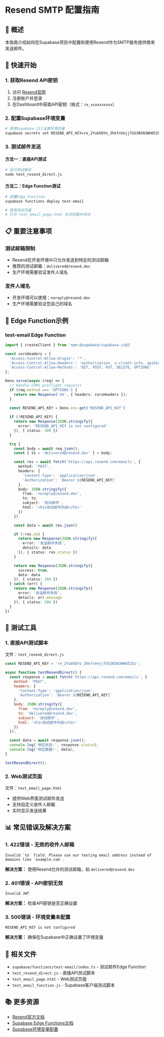 # Resend SMTP 配置指南

## 📧 概述

本指南介绍如何在Supabase项目中配置和使用Resend作为SMTP服务提供商来发送邮件。

## 🚀 快速开始

### 1. 获取Resend API密钥

1. 访问 [Resend官网](https://resend.com)
2. 注册账户并登录
3. 在Dashboard中获取API密钥（格式：`re_xxxxxxxxxx`）

### 2. 配置Supabase环境变量

```bash
# 使用Supabase CLI设置环境变量
supabase secrets set RESEND_API_KEY=re_2YubhDYo_3hkfnVejj7GG3BSN3WH65ZXz
```

### 3. 测试邮件发送

#### 方法一：直接API测试
```bash
# 运行测试脚本
node test_resend_direct.js
```

#### 方法二：Edge Function测试
```bash
# 部署Edge Function
supabase functions deploy test-email

# 使用测试页面
# 打开 test_email_page.html 在浏览器中测试
```

## 📋 重要注意事项

### 测试邮箱限制
- Resend在开发环境中只允许发送到特定的测试邮箱
- 推荐的测试邮箱：`delivered@resend.dev`
- 生产环境需要验证发件人域名

### 发件人域名
- 开发环境可以使用：`noreply@resend.dev`
- 生产环境需要验证您自己的域名

## 🔧 Edge Function示例

### test-email Edge Function

```typescript
import { createClient } from 'npm:@supabase/supabase-js@2'

const corsHeaders = {
  'Access-Control-Allow-Origin': '*',
  'Access-Control-Allow-Headers': 'authorization, x-client-info, apikey, content-type',
  'Access-Control-Allow-Methods': 'GET, POST, PUT, DELETE, OPTIONS'
};

Deno.serve(async (req) => {
  // Handle CORS preflight requests
  if (req.method === 'OPTIONS') {
    return new Response('ok', { headers: corsHeaders });
  }

  const RESEND_API_KEY = Deno.env.get('RESEND_API_KEY')
  
  if (!RESEND_API_KEY) {
    return new Response(JSON.stringify({ 
      error: 'RESEND_API_KEY is not configured' 
    }), { status: 500 })
  }

  try {
    const body = await req.json();
    const { to = 'delivered@resend.dev' } = body;

    const res = await fetch('https://api.resend.com/emails', {
      method: 'POST',
      headers: {
        'Content-Type': 'application/json',
        'Authorization': `Bearer ${RESEND_API_KEY}`
      },
      body: JSON.stringify({
        from: 'noreply@resend.dev',
        to: to,
        subject: '测试邮件',
        html: '<h1>测试邮件内容</h1>'
      })
    })

    const data = await res.json()

    if (!res.ok) {
      return new Response(JSON.stringify({ 
        error: '发送邮件失败',
        details: data
      }), { status: res.status })
    }

    return new Response(JSON.stringify({
      success: true,
      data: data
    }), { status: 200 })
  } catch (err) {
    return new Response(JSON.stringify({ 
      error: '发送邮件失败',
      details: err.message 
    }), { status: 500 })
  }
})
```

## 🧪 测试工具

### 1. 直接API测试脚本
文件：`test_resend_direct.js`

```javascript
const RESEND_API_KEY = 're_2YubhDYo_3hkfnVejj7GG3BSN3WH65ZXz';

async function testResendDirect() {
  const response = await fetch('https://api.resend.com/emails', {
    method: 'POST',
    headers: {
      'Content-Type': 'application/json',
      'Authorization': `Bearer ${RESEND_API_KEY}`
    },
    body: JSON.stringify({
      from: 'noreply@resend.dev',
      to: 'delivered@resend.dev',
      subject: '测试邮件',
      html: '<h1>测试邮件内容</h1>'
    })
  });

  const data = await response.json();
  console.log('响应状态:', response.status);
  console.log('响应数据:', data);
}

testResendDirect();
```

### 2. Web测试页面
文件：`test_email_page.html`

- 提供Web界面测试邮件发送
- 支持自定义收件人邮箱
- 实时显示发送结果

## 📊 常见错误及解决方案

### 1. 422错误 - 无效的收件人邮箱
```
Invalid `to` field. Please use our testing email address instead of domains like `example.com`.
```

**解决方案：** 使用Resend允许的测试邮箱，如 `delivered@resend.dev`

### 2. 401错误 - API密钥无效
```
Invalid JWT
```

**解决方案：** 检查API密钥是否正确设置

### 3. 500错误 - 环境变量未配置
```
RESEND_API_KEY is not configured
```

**解决方案：** 确保在Supabase中正确设置了环境变量

## 🔗 相关文件

- `supabase/functions/test-email/index.ts` - 测试邮件Edge Function
- `test_resend_direct.js` - 直接API测试脚本
- `test_email_page.html` - Web测试页面
- `test_email_function.js` - Supabase客户端测试脚本

## 📚 更多资源

- [Resend官方文档](https://resend.com/docs)
- [Supabase Edge Functions文档](https://supabase.com/docs/guides/functions)
- [Supabase环境变量配置](https://supabase.com/docs/guides/functions/secrets) 